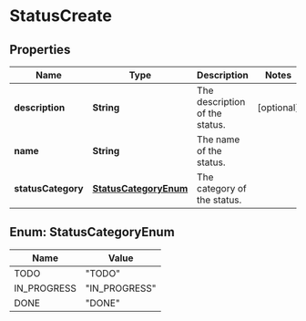 # StatusCreate

## Properties
Name | Type | Description | Notes
------------ | ------------- | ------------- | -------------
**description** | **String** | The description of the status. |  [optional]
**name** | **String** | The name of the status. | 
**statusCategory** | [**StatusCategoryEnum**](#StatusCategoryEnum) | The category of the status. | 

<a name="StatusCategoryEnum"></a>
## Enum: StatusCategoryEnum
Name | Value
---- | -----
TODO | &quot;TODO&quot;
IN_PROGRESS | &quot;IN_PROGRESS&quot;
DONE | &quot;DONE&quot;
